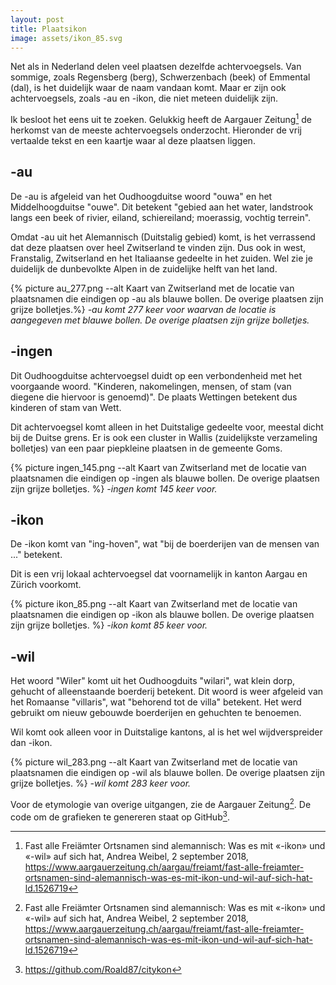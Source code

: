 ```yaml
---
layout: post
title: Plaatsikon
image: assets/ikon_85.svg
---
```


Net als in Nederland delen veel plaatsen dezelfde achtervoegsels. Van sommige, zoals Regensberg (berg), Schwerzenbach (beek) of Emmental (dal), is het duidelijk waar de naam vandaan komt. Maar er zijn ook achtervoegsels, zoals -au en -ikon, die niet meteen duidelijk zijn.

Ik besloot het eens uit te zoeken. Gelukkig heeft de Aargauer Zeitung[^1] de herkomst van de meeste achtervoegsels onderzocht. Hieronder de vrij vertaalde tekst en een kaartje waar al deze plaatsen liggen.

## -au

De -au is afgeleid van het Oudhoogduitse woord "ouwa" en het Middelhoogduitse "ouwe". Dit betekent "gebied aan het water, landstrook langs een beek of rivier, eiland, schiereiland; moerassig, vochtig terrein".

Omdat -au uit het Alemannisch (Duitstalig gebied) komt, is het verrassend dat deze plaatsen over heel Zwitserland te vinden zijn. Dus ook in west, Franstalig, Zwitserland en het Italiaanse gedeelte in het zuiden. Wel zie je duidelijk de dunbevolkte Alpen in de zuidelijke helft van het land.

{% picture au_277.png --alt Kaart van Zwitserland met de locatie van plaatsnamen die eindigen op -au als blauwe bollen. De overige plaatsen zijn grijze bolletjes.%}
_-au komt 277 keer voor waarvan de locatie is aangegeven met blauwe bollen. De overige plaatsen zijn grijze bolletjes._

## -ingen

Dit Oudhoogduitse achtervoegsel duidt op een verbondenheid met het voorgaande woord. "Kinderen, nakomelingen, mensen, of stam (van diegene die hiervoor is genoemd)". De plaats Wettingen betekent dus kinderen of stam van Wett.

Dit achtervoegsel komt alleen in het Duitstalige gedeelte voor, meestal dicht bij de Duitse grens. Er is ook een cluster in Wallis (zuidelijkste verzameling bolletjes) van een paar piepkleine plaatsen in de gemeente Goms.

{% picture ingen_145.png --alt Kaart van Zwitserland met de locatie van plaatsnamen die eindigen op -ingen als blauwe bollen. De overige plaatsen zijn grijze bolletjes. %}
_-ingen komt 145 keer voor._

## -ikon

De -ikon komt van "ing-hoven", wat "bij de boerderijen van de mensen van ..." betekent.

Dit is een vrij lokaal achtervoegsel dat voornamelijk in kanton Aargau en Zürich voorkomt.

{% picture ikon_85.png --alt Kaart van Zwitserland met de locatie van plaatsnamen die eindigen op -ikon als blauwe bollen. De overige plaatsen zijn grijze bolletjes. %}
_-ikon komt 85 keer voor._

## -wil

Het woord "Wiler" komt uit het Oudhoogduits "wilari", wat klein dorp, gehucht of alleenstaande boerderij betekent. Dit woord is weer afgeleid van het Romaanse "villaris", wat "behorend tot de villa" betekent. Het werd gebruikt om nieuw gebouwde boerderijen en gehuchten te benoemen.

Wil komt ook alleen voor in Duitstalige kantons, al is het wel wijdverspreider dan -ikon.

{% picture wil_283.png --alt Kaart van Zwitserland met de locatie van plaatsnamen die eindigen op -wil als blauwe bollen. De overige plaatsen zijn grijze bolletjes. %}
_-wil komt 283 keer voor._

Voor de etymologie van overige uitgangen, zie de Aargauer Zeitung[^1]. De code om de grafieken te genereren staat op GitHub[^2].

[^1]: Fast alle Freiämter Ortsnamen sind alemannisch: Was es mit «-ikon» und «-wil» auf sich hat, Andrea Weibel, 2 september 2018, <https://www.aargauerzeitung.ch/aargau/freiamt/fast-alle-freiamter-ortsnamen-sind-alemannisch-was-es-mit-ikon-und-wil-auf-sich-hat-ld.1526719>

[^2]: <https://github.com/Roald87/citykon>
